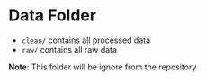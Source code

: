 # Data Folder
- `clean/` contains all processed data
- `raw/` contains all raw data

**Note**: This folder will be ignore from the repository
